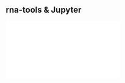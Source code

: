 rna-tools & Jupyter
-------------------------------------------------------------------------------

![](imgs/jupyter-rna.md)
